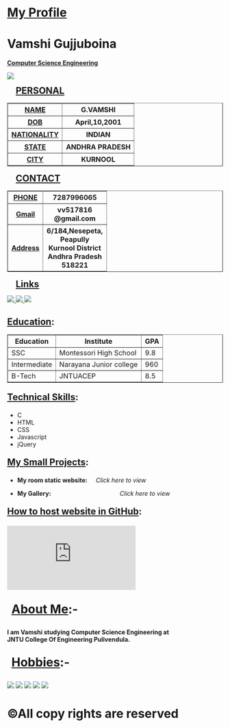 <!doctype html>
<html>
 <head> 
  <link rel="stylesheet"type="text/css"href="style.css">
 </head> 
 <body> 
  <div id="head"> 
   <h1 style="text-decoration: underline;">My Profile</h1> 
   <h1>Vamshi Gujjuboina</h1> 
   <div id="c"> 
    <p><b><u>Computer Science Engineering</u></b></p> 
   </div> 
  </div> 
  <div id="img"> 
   <img id="mypic" src="vamshi/temp.jpg"> 
   <p><b style="margin-left:20px;font-size:150%;"><u>PERSONAL</u></b></p> 
   <table border="1" cellpadding="10px"> 
    <tbody> 
     <tr> 
      <th><u>NAME</u></th> 
      <th>G.VAMSHI</th> 
     </tr> 
     <tr> 
      <th><u>DOB</u></th> 
      <th>April,10,2001</th> 
     </tr> 
     <tr> 
      <th><u>NATIONALITY</u></th> 
      <th>INDIAN</th> 
     </tr> 
     <tr> 
      <th><u>STATE</u></th> 
      <th>ANDHRA PRADESH</th> 
     </tr> 
     <tr> 
      <th><u>CITY</u></th> 
      <th>KURNOOL</th> 
     </tr> 
    </tbody> 
   </table> 
   <p><b style="margin-left:20px;font-size:150%;"><u>CONTACT</u></b></p> 
   <table border="1" cellpadding="10px"> 
    <tbody> 
     <tr> 
      <th><u>PHONE</u></th> 
      <th>7287996065</th> 
     </tr> 
     <tr> 
      <th><u>Gmail</u></th> 
      <th>vv517816<br>@gmail.com</th> 
     </tr> 
     <tr> 
      <th><u>Address</u></th> 
      <th>6/184,Nesepeta,<br>Peapully<br>Kurnool District<br>Andhra Pradesh<br>518221</th> 
     </tr> 
    </tbody> 
   </table> 
   <p><b style="margin-left:20px;font-size:150%;"><u>Links</u></b></p> 
   <a href="https://www.facebook.com/vamshi.gujjuboina"><img id="ficon" src="vamshi/facebook.png"> </a> 
   <a href="https://github.com/vickyg7113"><img id="gicon" src="vamshi/github.png"> </a> 
   <a href="https://gmail.com"><img id="gmicon" src="vamshi/gmail.png"> </a> 
  </div> 
  <div id="tablea"> 
   <h2><u>Education</u>:</h2> 
   <table class="etable" border="1" cellpadding="20px"> 
    <tbody> 
     <tr> 
      <th>Education</th> 
      <th>Institute</th> 
      <th>GPA</th> 
     </tr> 
     <tr> 
      <td>SSC</td> 
      <td>Montessori High School</td> 
      <td>9.8</td> 
     </tr> 
     <tr> 
      <td>Intermediate</td> 
      <td>Narayana Junior college</td> 
      <td>960</td> 
     </tr> 
     <tr> 
      <td>B-Tech</td> 
      <td>JNTUACEP</td> 
      <td>8.5</td> 
     </tr> 
    </tbody> 
   </table> 
   <p style="font-size:150%"><b><u>Technical Skills</u>:</b></p> 
   <ul> 
    <li>C</li> 
    <li>HTML</li> 
    <li>CSS</li> 
    <li>Javascript</li> 
    <li>jQuery</li> 
   </ul> 
   <p style="font-size:150%"><b><u>My Small Projects</u>:</b></p> 
   <ul> 
    <li> <p id="text"><b>My room static website:</b> &nbsp&nbsp&nbsp
    <i>Click here to view</i> </p> </li> 
    <li> <p id="text"><b>My Gallery:</b> &nbsp&nbsp&nbsp<i style="padding-left:145px">Click here to view</i> </p> </li> 
   </ul> 
   <p style="font-size:150%"><b><u>How to host website in GitHub</u>:</b></p> 
   <iframe width="300px" height="150px" src="https://www.youtube.com/embed/BA_c3bGQXlQ" frameborder="0" allow="accelerometer; autoplay; encrypted-media; gyroscope;" allowfullscreen></iframe> 
  </div> 
  <p style="font-size:200%;margin-left:10px;"><b><u>About Me</u>:-</b></p> 
  <p id="about"><b>I am Vamshi studying Computer Science Engineering at <br> JNTU College Of Engineering Pulivendula.<br></b></p> 
  <div> 
   <p style="font-size:200%;margin-left:10px;"><b><u>Hobbies</u>:-</b></p> 
   <img id="hobby" src="vamshi/football.png"> 
   <img id="hobby" src="vamshi/music.jpeg"> 
   <img id="hobby" src="vamshi/movies.jpeg"> 
   <img id="hobby" src="vamshi/drawing.jpeg"> 
   <img id="hobby" src="vamshi/book.jpeg"> 
  </div> 
  <div id="footer"> 
   <h1>©All copy rights are reserved</h1> 
  </div> 
 </body>
</html>

